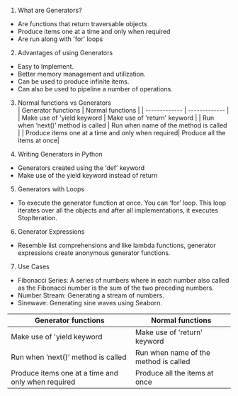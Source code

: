 1. What are Generators?
  * Are functions that return traversable objects
  * Produce items one at a time and only when required
  * Are run along with 'for' loops
  
  
2. Advantages of using Generators
  * Easy to Implement.
  * Better memory management and utilization.
  * Can be used to produce infinite items.
  * Can also be used to pipeline a number of operations.


3. Normal functions vs Generators\
| Generator functions  | Normal functions |
| ------------- | ------------- |
| Make use of 'yield keyword  | Make use of 'return' keyword  |
| Run when ‘next()’ method is called  | Run when name of the method is called  |
| Produce items one at a time and only when required| Produce all the items at once|
  

4. Writing Generators in Python
  * Generators created using the ‘def’ keyword
  * Make use of the yield keyword instead of return


5. Generators with Loops
  * To execute the generator function at once. You can ‘for’ loop. This loop iterates over all the objects and after all implementations, it executes StopIteration.


6. Generator Expressions
  * Resemble list comprehensions and like lambda functions, generator expressions create anonymous generator functions.


7. Use Cases
  * Fibonacci Series: A series of numbers where in each number also called as the Fibonacci number is the sum of the two preceding numbers.
  * Number Stream: Generating a stream of numbers.
  * Sinewave: Generating sine waves using Seaborn.


| Generator functions  | Normal functions |
| ------------- | ------------- |
| Make use of 'yield keyword  | Make use of 'return' keyword  |
| Run when ‘next()’ method is called  | Run when name of the method is called  |
| Produce items one at a time and only when required| Produce all the items at once|
